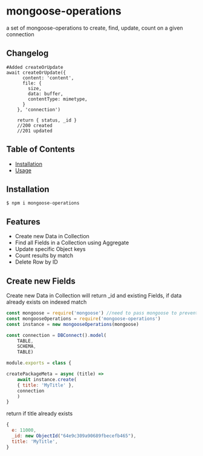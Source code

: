 # mongoose-operations
a set of mongoose-operations to create, find, update, count on a given connection

## Changelog

```
#Added createOrUpdate
await createOrUpdate({
      content: 'content',
      file: {
        size,
        data: buffer,
        contentType: mimetype,
      }
    }, 'connection')

    return { status, _id } 
    //200 created
    //201 updated
```

## Table of Contents

- [Installation](#installation)
- [Usage](#usage)

## Installation

```
$ npm i mongoose-operations
```

## Features

  * Create new Data in Collection 
  * Find all Fields in a Collection using Aggregate
  * Update specific Object keys
  * Count results by match
  * Delete Row by ID

## Create new Fields

Create new Data in Collection will return _id and existing Fields, if data already exists on indexed match

```js
const mongoose = require('mongoose') //need to pass mongoose to prevent package dups
const mongooseOperations = require('mongoose-operations')
const instance = new mongooseOperations(mongoose)

const connection = DBConnect().model(
    TABLE,
    SCHEMA,
    TABLE)

module.exports = class {

createPackageMeta = async (title) => 
    await instance.create(
    { title: 'MyTitle' }, 
    connection
    )
}
```

return if title already exists

```js
{
  e: 11000,
  _id: new ObjectId("64e9c309a90689fbecefb465"),
  title: 'MyTitle',
}
```